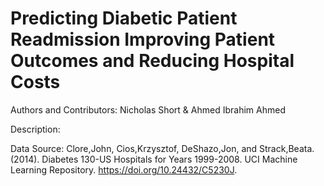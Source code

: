 # Predicting Diabetic Patient Readmission Improving Patient Outcomes and Reducing Hospital Costs 

Authors and Contributors: Nicholas Short & Ahmed Ibrahim Ahmed

Description:

Data Source: Clore,John, Cios,Krzysztof, DeShazo,Jon, and Strack,Beata. (2014). Diabetes 130-US Hospitals for Years 1999-2008. UCI Machine Learning Repository. https://doi.org/10.24432/C5230J.
